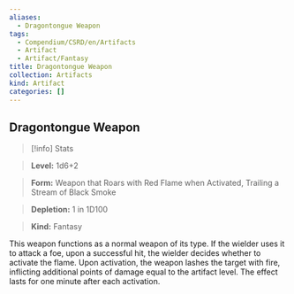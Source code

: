 ```yaml
---
aliases:
  - Dragontongue Weapon
tags:
  - Compendium/CSRD/en/Artifacts
  - Artifact
  - Artifact/Fantasy
title: Dragontongue Weapon
collection: Artifacts
kind: Artifact
categories: []
---
```

## Dragontongue Weapon    
>[!info] Stats    
> **Level:** 1d6+2    
> **Form:** Weapon that Roars with Red Flame when Activated, Trailing a Stream of Black Smoke    
> **Depletion:** 1 in 1D100    
> **Kind:** Fantasy  
    
This weapon functions as a normal weapon of its type. If the wielder uses it to attack a foe, upon a successful hit, the wielder decides whether to activate the flame. Upon activation, the weapon lashes the target with fire, inflicting additional points of damage equal to the artifact level. The effect lasts for one minute after each activation.